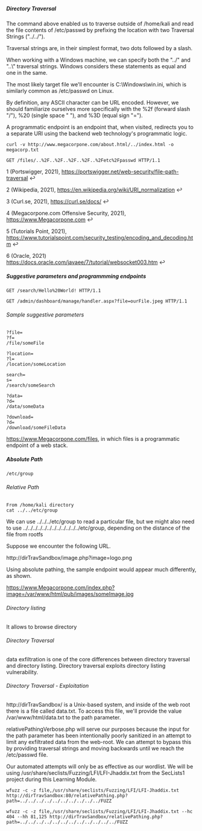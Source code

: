 ##### Directory Traversal

The command above enabled us to traverse outside of /home/kali and read the file contents of /etc/passwd by prefixing the location with two Traversal Strings ("../../").

Traversal strings are, in their simplest format, two dots followed by a slash.

When working with a Windows machine, we can specify both the "../" and "..\\" traversal strings. Windows considers these statements as equal and one in the same.

The most likely target file we'll encounter is C:\Windows\win.ini, which is similarly common as /etc/passwd on Linux.

By definition, any ASCII character can be URL encoded. However, we should familiarize ourselves more specifically with the %2f (forward slash "/"), %20 (single space " "), and %3D (equal sign "=").

A programmatic endpoint is an endpoint that, when visited, redirects you to a separate URI using the backend web technology's programmatic logic.

```
curl -v http://www.megacorpone.com/about.html/../index.html -o megacorp.txt

GET /files/..%2F..%2F..%2F..%2F..%2Fetc%2Fpasswd HTTP/1.1
```
1
(Portswigger, 2021), https://portswigger.net/web-security/file-path-traversal ↩︎

2
(Wikipedia, 2021), https://en.wikipedia.org/wiki/URI_normalization ↩︎

3
(Curl.se, 2021), https://curl.se/docs/ ↩︎

4
(Megacorpone.com Offensive Security, 2021), https://www.Megacorpone.com ↩︎

5
(Tutorials Point, 2021), https://www.tutorialspoint.com/security_testing/encoding_and_decoding.htm ↩︎

6
(Oracle, 2021) https://docs.oracle.com/javaee/7/tutorial/websocket003.htm ↩︎


##### Suggestive parameters and programmming endpoints

```
GET /search/Hello%20World! HTTP/1.1

GET /admin/dashboard/manage/handler.aspx?file=ourFile.jpeg HTTP/1.1

```

###### Sample suggestive parameters

```
?file=
?f=
/file/someFile

?location=
?l=
/location/someLocation

search=
s=
/search/someSearch

?data=
?d=
/data/someData

?download=
?d=
/download/someFileData
```

https://www.Megacorpone.com/files, in which files is a programmatic endpoint of a web stack.

##### Absolute Path

```
/etc/group
```

###### Relative Path

```
From /home/kali directory
cat ../../etc/group
```
We can use ../../../etc/group to read a particular file, but we might also need to use ../../../../../../../../../../../../etc/group, depending on the distance of the file from rootfs

Suppose we encounter the following URL.

http://dirTravSandbox/image.php?image=logo.png

Using absolute pathing, the sample endpoint would appear much differently, as shown.

https://www.Megacorpone.com/index.php?image=/var/www/html/pub/images/someImage.jpg



###### Directory listing

It allows to browse directory

###### Directory Traversal

data exfiltration is one of the core differences between directory traversal and directory listing. Directory traversal exploits directory listing vulnerability.


###### Directory Traversal - Exploitation

http://dirTravSandbox/ is a Unix-based system, and inside of the web root there is a file called data.txt. To access this file, we'll provide the value /var/www/html/data.txt to the path parameter.

relativePathingVerbose.php will serve our purposes because the input for the path parameter has been intentionally poorly sanitized in an attempt to limit any exfiltrated data from the web-root. We can attempt to bypass this by providing traversal strings and moving backwards until we reach the /etc/passwd file.

Our automated attempts will only be as effective as our wordlist. We will be using /usr/share/seclists/Fuzzing/LFI/LFI-Jhaddix.txt from the SecLists1 project during this Learning Module.


```
wfuzz -c -z file,/usr/share/seclists/Fuzzing/LFI/LFI-Jhaddix.txt http://dirTravSandbox:80/relativePathing.php?path=../../../../../../../../../../FUZZ

wfuzz -c -z file,/usr/share/seclists/Fuzzing/LFI/LFI-Jhaddix.txt --hc 404 --hh 81,125 http://dirTravSandbox/relativePathing.php?path=../../../../../../../../../../../../FUZZ

```
